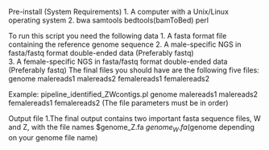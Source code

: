 
Pre-install (System Requirements)
	1. A computer with a Unix/Linux operating system
	2. bwa samtools bedtools(bamToBed) perl

To run this script you need the following data
	1. A fasta format file containing the reference genome sequence
	2. A male-specific NGS in fasta/fastq format double-ended data (Preferably fastq)  
	3. A female-specific NGS in fasta/fastq format double-ended data (Preferably fastq)
	The final files you should have are the following five files:
		genome malereads1 malereads2 femalereads1 femalereads2

Example: 
	pipeline_identified_ZWcontigs.pl genome malereads1 malereads2 femalereads1 femalereads2
		(The file parameters must be in order)

Output file
	1.The final output contains two important fasta sequence files, W and Z, with the file names $genome_Z.fa $genome_W.fa
	($genome depending on your genome file name)
